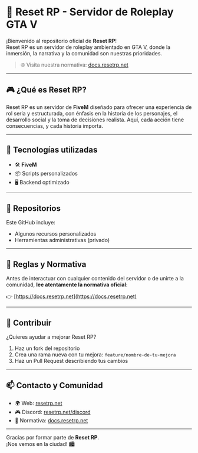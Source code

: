 # 🚓 Reset RP - Servidor de Roleplay GTA V

¡Bienvenido al repositorio oficial de **Reset RP**!  
Reset RP es un servidor de roleplay ambientado en GTA V, donde la inmersión, la narrativa y la comunidad son nuestras prioridades.  

> 🌐 Visita nuestra normativa: [docs.resetrp.net](https://docs.resetrp.net)

---

## 🎮 ¿Qué es Reset RP?

Reset RP es un servidor de **FiveM** diseñado para ofrecer una experiencia de rol seria y estructurada, con énfasis en la historia de los personajes, el desarrollo social y la toma de decisiones realista. Aquí, cada acción tiene consecuencias, y cada historia importa.

---

## 🧰 Tecnologías utilizadas

- 🛠️ **FiveM**
- 📦 Scripts personalizados
- 🖥️ Backend optimizado

---

## 📂 Repositorios

Este GitHub incluye:

- Algunos recursos personalizados
- Herramientas administrativas (privado)

---

## 📌 Reglas y Normativa

Antes de interactuar con cualquier contenido del servidor o de unirte a la comunidad, **lee atentamente la normativa oficial**:

👉 [https://docs.resetrp.net](https://docs.resetrp.net)

---

## 🤝 Contribuir

¿Quieres ayudar a mejorar Reset RP?

1. Haz un fork del repositorio
2. Crea una rama nueva con tu mejora: `feature/nombre-de-tu-mejora`
3. Haz un Pull Request describiendo tus cambios

---

## 📫 Contacto y Comunidad

- 🌍 Web: [resetrp.net](https://resetrp.net)
- 🎮 Discord: [resetrp.net/discord](https://resetrp.net/discord)
- 📜 Normativa: [docs.resetrp.net](https://docs.resetrp.net)

---

Gracias por formar parte de **Reset RP**.  
¡Nos vemos en la ciudad! 🏙️
